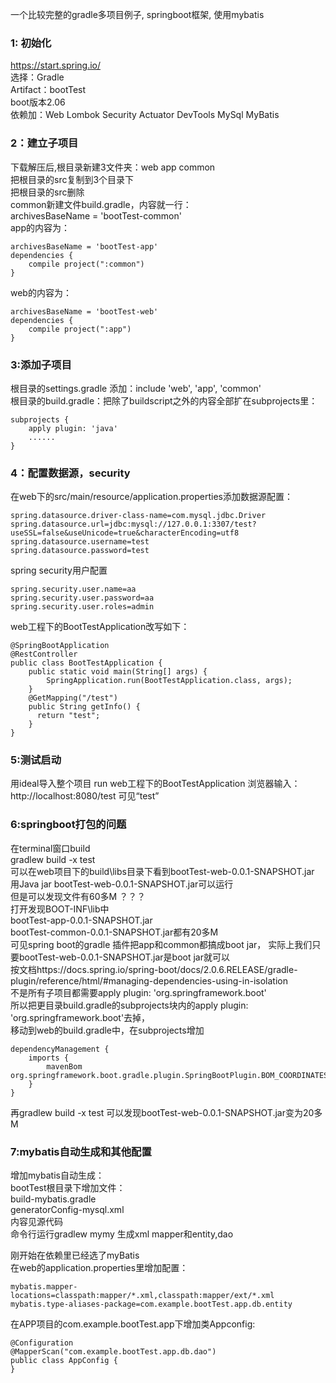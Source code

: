 一个比较完整的gradle多项目例子, springboot框架, 使用mybatis

### 1: 初始化
https://start.spring.io/ <br>
选择：Gradle <br>
Artifact：bootTest<br>
boot版本2.06<br>
依赖加：Web Lombok Security Actuator DevTools MySql MyBatis

### 2：建立子项目
下载解压后,根目录新建3文件夹：web app common<br>
把根目录的src复制到3个目录下<br>
把根目录的src删除<br>
common新建文件build.gradle，内容就一行：<br>
archivesBaseName = 'bootTest-common'<br>
app的内容为：
```
archivesBaseName = 'bootTest-app'
dependencies {
	compile project(":common")
}
```
web的内容为：
```
archivesBaseName = 'bootTest-web'
dependencies {
	compile project(":app")
}
```

### 3:添加子项目
根目录的settings.gradle 添加：include 'web', 'app', 'common'<br>
根目录的build.gradle：把除了buildscript之外的内容全部扩在subprojects里：
```
subprojects {
	apply plugin: 'java'
	......
}
```

### 4：配置数据源，security
在web下的src/main/resource/application.properties添加数据源配置：
```
spring.datasource.driver-class-name=com.mysql.jdbc.Driver
spring.datasource.url=jdbc:mysql://127.0.0.1:3307/test?useSSL=false&useUnicode=true&characterEncoding=utf8
spring.datasource.username=test
spring.datasource.password=test
```
spring security用户配置
```
spring.security.user.name=aa
spring.security.user.password=aa
spring.security.user.roles=admin
```

web工程下的BootTestApplication改写如下：
```
@SpringBootApplication
@RestController
public class BootTestApplication {
	public static void main(String[] args) {
		SpringApplication.run(BootTestApplication.class, args);
	}
	@GetMapping("/test")
    public String getInfo() {
	  return "test";
	}
}
```
### 5:测试启动
用ideal导入整个项目
run web工程下的BootTestApplication
浏览器输入：http://localhost:8080/test 可见“test”

### 6:springboot打包的问题
在terminal窗口build<br>
gradlew build -x test<br>
可以在web项目下的build\libs目录下看到bootTest-web-0.0.1-SNAPSHOT.jar<br>
用Java jar bootTest-web-0.0.1-SNAPSHOT.jar可以运行<br>
但是可以发现文件有60多M ？？？<br>
打开发现BOOT-INF\lib中<br>
bootTest-app-0.0.1-SNAPSHOT.jar<br>
bootTest-common-0.0.1-SNAPSHOT.jar都有20多M<br>
可见spring boot的gradle 插件把app和common都搞成boot jar，
实际上我们只要bootTest-web-0.0.1-SNAPSHOT.jar是boot jar就可以<br>
按文档https://docs.spring.io/spring-boot/docs/2.0.6.RELEASE/gradle-plugin/reference/html/#managing-dependencies-using-in-isolation<br>
不是所有子项目都需要apply plugin: 'org.springframework.boot'<br>
所以把更目录build.gradle的subprojects块内的apply plugin: 'org.springframework.boot'去掉，<br>
移动到web的build.gradle中，在subprojects增加
```
dependencyManagement {
	imports {
		mavenBom org.springframework.boot.gradle.plugin.SpringBootPlugin.BOM_COORDINATES
	}
}
```

再gradlew build -x test
可以发现bootTest-web-0.0.1-SNAPSHOT.jar变为20多M

### 7:mybatis自动生成和其他配置
增加mybatis自动生成：<br>
bootTest根目录下增加文件：<br>
build-mybatis.gradle<br>
generatorConfig-mysql.xml<br>
内容见源代码<br>
命令行运行gradlew mymy 生成xml mapper和entity,dao<br>

刚开始在依赖里已经选了myBatis<br>
在web的application.properties里增加配置：
```
mybatis.mapper-locations=classpath:mapper/*.xml,classpath:mapper/ext/*.xml
mybatis.type-aliases-package=com.example.bootTest.app.db.entity
```
在APP项目的com.example.bootTest.app下增加类Appconfig:
```
@Configuration
@MapperScan("com.example.bootTest.app.db.dao")
public class AppConfig {
}
```
